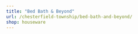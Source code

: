 ```yaml
---
title: "Bed Bath & Beyond"
url: /chesterfield-township/bed-bath-and-beyond/
shop: houseware
---
```

